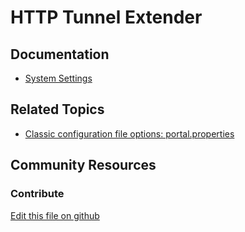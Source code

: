 # HTTP Tunnel Extender

## Documentation

* [System Settings](https://learn.liferay.com/dxp/7.x/en/system-administration/system_settings.html)

## Related Topics

* [Classic configuration file options: portal.properties](https://docs.liferay.com/portal/7.3-latest/propertiesdoc/portal.properties.html)

## Community Resources


### Contribute

[Edit this file on github](https://github.com/olafk/controlpanel-documentation-docs/blob/master/md/73en/com_liferay_configuration_admin_web_portlet_SystemSettingsPortlet/com.liferay.portal.remote.http.tunnel.extender.configuration.HttpTunnelExtenderConfiguration.md)
